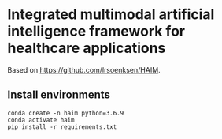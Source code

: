 # Integrated multimodal artificial intelligence framework for healthcare applications

Based on https://github.com/lrsoenksen/HAIM.  

## Install environments
```
conda create -n haim python=3.6.9
conda activate haim
pip install -r requirements.txt
```
